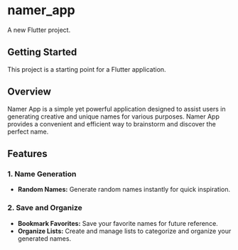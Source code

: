 # namer_app

A new Flutter project.

## Getting Started

This project is a starting point for a Flutter application.

## Overview

Namer App is a simple yet powerful application designed to assist users in generating creative and unique names for various purposes. Namer App provides a convenient and efficient way to brainstorm and discover the perfect name.

## Features

### 1. Name Generation

- **Random Names:** Generate random names instantly for quick inspiration.

### 2. Save and Organize

- **Bookmark Favorites:** Save your favorite names for future reference.
- **Organize Lists:** Create and manage lists to categorize and organize your generated names.

